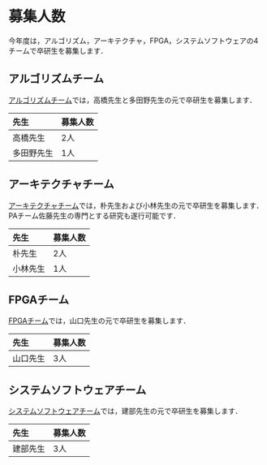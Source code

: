 募集人数
========

今年度は，アルゴリズム，アーキテクチャ，FPGA，システムソフトウェアの4チームで卒研生を募集します．


アルゴリズムチーム
------------------

[アルゴリズムチーム](ateam.md)では，高橋先生と多田野先生の元で卒研生を募集します．

|先生|募集人数|
|:---|:-------|
|高橋先生|2人|
|多田野先生|1人|


アーキテクチャチーム
------------------

[アーキテクチャチーム](arcteam.md)では，朴先生および小林先生の元で卒研生を募集します．
PAチーム佐藤先生の専門とする研究も遂行可能です．

|先生|募集人数|
|:---|:-------|
|朴先生|2人|
|小林先生|1人|


FPGAチーム
----------

[FPGAチーム](fpgateam.md)では，山口先生の元で卒研生を募集します．

|先生|募集人数|
|:---|:-------|
|山口先生|3人|


システムソフトウェアチーム
------------------

[システムソフトウェアチーム](ssteam.md)では，建部先生の元で卒研生を募集します．

|先生|募集人数|
|:---|:-------|
|建部先生|3人|
